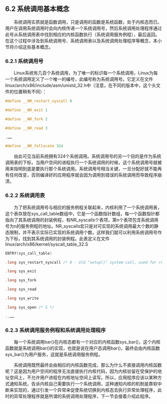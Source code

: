 ## 6.2 系统调用基本概念

&emsp;&emsp;系统调用实质就是函数调用，只是调用的函数是系统函数，处于内核态而已。用户在调用系统调用时会向内核传递一个系统调用号，然后系统调用处理程序通过此号从系统调用表中找到相应的内核函数执行（系统调用服务例程），最后返回。在这个过程中涉及到系统调用号、系统调用表以及系统调用处理程序等概念，本小节将介绍这些基本概念。

### 6.2.1 系统调用号

&emsp;&emsp;Linux系统有几百个系统调用，为了唯一的标识每一个系统调用，Linux为每一个系统调用定义了一个唯一的编号，此编号称为系统调用号。它定义在文件linux/arch/x86/include/asm/unistd_32.h中（注意，在不同的版本中，这个头文件的位置稍有不同）：
```c
#define __NR_restart_syscall 0

#define __NR_exit 1

#define __NR_fork 2

#define __NR_read 3

.……

#define __NR_fallocate 324
```
&emsp;&emsp;由此可见当前系统拥有324个系统调用。系统调用号的另一个目的是作为系统调用表的下标，当用户空间的进程执行一个系统调用的时候，这个系统调用号就被用来指明到底是要执行那个系统调用。系统调用号相当关键，一旦分配好就不能再有任何改变，否则编译好的应用程序就会因为调用到错误的系统调用而导致程序崩溃。

### 6.2.2 系统调用表

&emsp;&emsp;为了把系统调用号与相应的服务例程关联起来，内核利用了一个系统调用表，这个表存放在sys_call_table数组中，它是一个函数指针数组，每一个函数指针都指向了其系统调用的封装例程，有NR_syscalls个表项，第n个表项包含系统调用号为n的服务例程的地址。NR_syscalls宏只是对可实现的系统调用最大个数的静态限制，并不表示实际已实现的系统调用个数。这样我们就可以利用系统调用号作为下标，找到其系统调用的封装例程。此表定义在文件linux/arch/x86/kernel/syscall_table_32.S
```c
ENTRY(sys_call_table)

.long sys_restart_syscall /* 0 - old "setup()" system call, used for restarting */

.long sys_exit

.long sys_fork

.long sys_read

.long sys_write

.long sys_open /* 5 */

..……
```
### 6.2.3 系统调用服务例程和系统调用处理程序

&emsp;&emsp;每一个系统调用bar()在内核态都有一个对应的内核函数sys_bar()，这个内核函数就是系统调用bar()的实现，也就是说在用户态调用bar()，最终会由内核函数sys_bar()为用户服务，这就是系统调用服务例程。

&emsp;&emsp;系统调用既然最终会由相应的内核函数完成，那么为什么不直接调用内核函数呢？这是因为用户空间的程序无法直接执行内核代码，因为内核驻留在受保护的地址空间上，不允许用户进程在内核地址空间上读写。所以，应用程序应该以某种方式通知系统，告诉内核自己需要执行一个系统调用，这种通知内核的机制是靠软中断来实现的，通过引发一个异常来促使系统切换到内核态去执行异常处理程序，此时的异常处理程序就是所谓的系统调用处理程序，下一节会接着介绍此程序。
